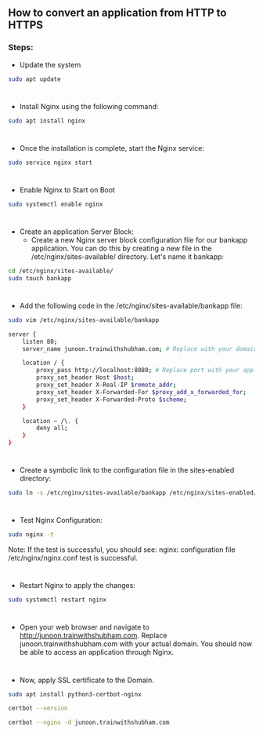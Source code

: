 ## How to convert an application from HTTP to HTTPS

### Steps:
- Update the system
```bash
sudo apt update
```
#
- Install Nginx using the following command:
```bash
sudo apt install nginx
```
#
- Once the installation is complete, start the Nginx service:
```bash
sudo service nginx start
```
#
- Enable Nginx to Start on Boot
```bash
sudo systemctl enable nginx
```
#
- Create an application Server Block:
  - Create a new Nginx server block configuration file for our bankapp application. You can do this by creating a new file in the /etc/nginx/sites-available/ directory. Let's name it bankapp: 
```bash
cd /etc/nginx/sites-available/
sudo touch bankapp
```
#
- Add the following code in the /etc/nginx/sites-available/bankapp file:
```bash
sudo vim /etc/nginx/sites-available/bankapp 
```
```bash
server {
    listen 80;
    server_name junoon.trainwithshubham.com; # Replace with your domain

    location / {
        proxy_pass http://localhost:8080; # Replace port with your application port
        proxy_set_header Host $host;
        proxy_set_header X-Real-IP $remote_addr;
        proxy_set_header X-Forwarded-For $proxy_add_x_forwarded_for;
        proxy_set_header X-Forwarded-Proto $scheme;
    }

    location ~ /\. {
        deny all;
    }
}
```
#
- Create a symbolic link to the configuration file in the sites-enabled directory:
```bash
sudo ln -s /etc/nginx/sites-available/bankapp /etc/nginx/sites-enabled/
```
#
- Test Nginx Configuration:
```bash
sudo nginx -t 
```
Note: If the test is successful, you should see: nginx: configuration file /etc/nginx/nginx.conf test is successful.
#
- Restart Nginx to apply the changes:
```bash
sudo systemctl restart nginx 
```
#
- Open your web browser and navigate to http://junoon.trainwithshubham.com. Replace junoon.trainwithshubham.com with your actual domain. You should now be able to access an application through Nginx.
#
- Now, apply SSL certificate to the Domain.
```bash
sudo apt install python3-certbot-nginx
```
```bash
certbot --version
```
```bash
certbot --nginx -d junoon.trainwithshubham.com
```
